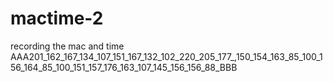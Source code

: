 # mactime-2
recording the mac and time
AAA201_162_167_134_107_151_167_132_102_220_205_177_,150_154_163_85_100_156_164_85_100_151_157_176_163_107_145_156_156_88_BBB
